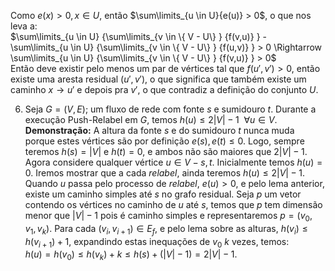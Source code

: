 Como $e(x) > 0, x \in U$, então $\sum\limits_{u \in U}{e(u)} > 0$, o que nos leva a:  
$\sum\limits_{u \in U} {\sum\limits_{v \in \{ V - U\} } {f(v,u)} }  - \sum\limits_{u \in U} {\sum\limits_{v \in \{ V - U\} } {f(u,v)} }  > 0 \Rightarrow \sum\limits_{u \in U} {\sum\limits_{v \in \{ V - U\} } {f(v,u)} }  > 0$  
Então deve existir pelo menos um par de vértices tal que $f(u',v') > 0$, então existe uma aresta residual $(u', v')$, o que significa que também existe um caminho $x \rightarrow u'$ e depois pra $v'$, o que contradiz a definição do conjunto $U$.

6. Seja $G=(V,E)$; um fluxo de rede com fonte $s$ e sumidouro $t$. Durante a execução Push-Relabel em $G$, temos $h(u) \le 2|V| - 1~ ~\forall u \in V$.  
**Demonstração:** A altura da fonte $s$ e do sumidouro $t$ nunca muda porque estes vértices são por definição $e(s), e(t) \le 0$. Logo, sempre teremos $h(s) = |V|$ e $h(t) = 0$, e ambos não são maiores que $2|V| - 1$.  
Agora considere qualquer vértice $u \in V - {s,t}$. Inicialmente temos $h(u)=0$. Iremos mostrar que a cada *relabel*, ainda teremos $h(u) \le 2|V|-1$.
Quando $u$ passa pelo processo de *relabel*, $e(u) > 0$, e pelo lema anterior, existe um caminho simples até $s$ no grafo residual.
Seja $p$ um vetor contendo os vértices no caminho de $u$ até $s$, temos que $p$ tem dimensão menor que $|V|-1$ pois é caminho simples e representaremos $p = (v_0, v_1, v_k)$.
Para cada $(v_i, v_{i+1}) \in E_f$, e pelo lema sobre as alturas, $h(v_i) \le h(v_{i+1}) + 1$, expandindo estas inequações de $v_0$ $k$ vezes, temos:  
$h(u) = h(v_0) \le h(v_k) + k \le h(s) + (|V| - 1) = 2|V| - 1$.  
